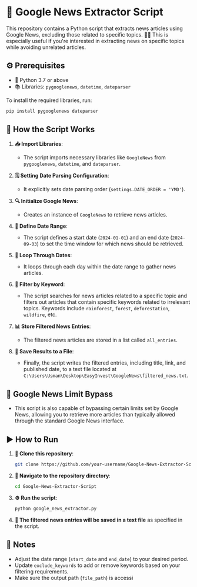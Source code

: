 # 📰 Google News Extractor Script

This repository contains a Python script that extracts news articles using Google News, excluding those related to specific topics. 🚫🌳 This is especially useful if you're interested in extracting news on specific topics while avoiding unrelated articles.


## ⚙️ Prerequisites

- 🐍 Python 3.7 or above
- 📚 Libraries: `pygooglenews`, `datetime`, `dateparser`

To install the required libraries, run:

```sh
pip install pygooglenews dateparser
```

## 📖 How the Script Works

1. **📥 Import Libraries**:

   - The script imports necessary libraries like `GoogleNews` from `pygooglenews`, `datetime`, and `dateparser`.

2. **🗓️ Setting Date Parsing Configuration**:

   - It explicitly sets date parsing order (`settings.DATE_ORDER = 'YMD'`).

3. **🔍 Initialize Google News**:

   - Creates an instance of `GoogleNews` to retrieve news articles.

4. **📅 Define Date Range**:

   - The script defines a start date (`2024-01-01`) and an end date (`2024-09-03`) to set the time window for which news should be retrieved.

5. **🔄 Loop Through Dates**:

   - It loops through each day within the date range to gather news articles.

6. **📝 Filter by Keyword**:

   - The script searches for news articles related to a specific topic and filters out articles that contain specific keywords related to irrelevant topics. Keywords include `rainforest`, `forest`, `deforestation`, `wildfire`, etc.

7. **📊 Store Filtered News Entries**:

   - The filtered news articles are stored in a list called `all_entries`.

8. **💾 Save Results to a File**:

   - Finally, the script writes the filtered entries, including title, link, and published date, to a text file located at `C:\Users\Usman\Desktop\EasyInvest\GoogleNews\filtered_news.txt`.

## 🚀 Google News Limit Bypass

- This script is also capable of bypassing certain limits set by Google News, allowing you to retrieve more articles than typically allowed through the standard Google News interface.

## ▶️ How to Run

1. **🔗 Clone this repository**:

   ```sh
   git clone https://github.com/your-username/Google-News-Extractor-Script.git
   ```

2. **📂 Navigate to the repository directory**:

   ```sh
   cd Google-News-Extractor-Script
   ```

3. **⚙️ Run the script**:

   ```sh
   python google_news_extractor.py
   ```

4. **📄 The filtered news entries will be saved in a text file** as specified in the script.

## 📝 Notes

- Adjust the date range (`start_date` and `end_date`) to your desired period.
- Update `exclude_keywords` to add or remove keywords based on your filtering requirements.
- Make sure the output path (`file_path`) is accessi

